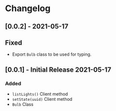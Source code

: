# Changelog

## [0.0.2] - 2021-05-17

## Fixed

- Export `Bulb` class to be used for typing.

## [0.0.1] - Initial Release 2021-05-17

### Added

- `listLights()` Client method
- `setState(uuid)` Client method
- `Bulb` Class
